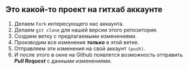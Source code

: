 ## Это какой-то проект на гитхаб аккаунте

1. Делаем `Fork` интересующего нас аккаунта.
2. Делаем `git clone` для нашей версии этого репозитория.
3. Создаем ветку с предлагаемыми изменениями.
4. Производим все изменения _**только**_ в этой ветке.
5. Отправляем эти изменения на свой аккаунт `(push)`.
6. И после этого в окне на Github появлется возможность отправить _**Pull Request**_ c данными изменениями.
